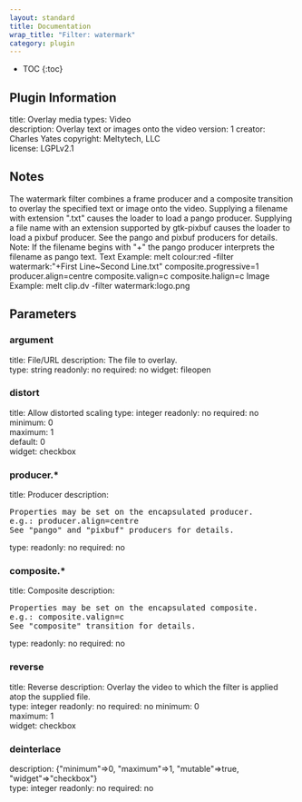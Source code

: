 ```yaml
---
layout: standard
title: Documentation
wrap_title: "Filter: watermark"
category: plugin
---
```

* TOC
{:toc}

## Plugin Information

title: Overlay
media types:
Video  
description: Overlay text or images onto the video
version: 1
creator: Charles Yates
copyright: Meltytech, LLC  
license: LGPLv2.1  

## Notes

The watermark filter combines a frame producer and a composite transition to overlay the specified text or image onto the video. Supplying a filename with extension &quot;.txt&quot; causes the loader to load a pango producer. Supplying a file name with an extension supported by gtk-pixbuf causes the loader to load a pixbuf producer. See the pango and pixbuf producers for details.
Note: If the filename begins with &quot;+&quot; the pango producer interprets the filename as pango text.
Text Example: melt colour:red -filter watermark:&quot;+First Line~Second Line.txt&quot; composite.progressive=1 producer.align=centre composite.valign=c composite.halign=c
Image Example: melt clip.dv -filter watermark:logo.png


## Parameters

### argument

title: File/URL  description:
The file to overlay.  
type: string
readonly: no
required: no
widget: fileopen  

### distort

title: Allow distorted scaling  type: integer
readonly: no
required: no
minimum: 0  
maximum: 1  
default: 0  
widget: checkbox  

### producer.*

title: Producer  description:
<pre>
Properties may be set on the encapsulated producer.
e.g.: producer.align=centre
See "pango" and "pixbuf" producers for details.
</pre>
type: 
readonly: no
required: no

### composite.*

title: Composite  description:
<pre>
Properties may be set on the encapsulated composite.
e.g.: composite.valign=c
See "composite" transition for details.
</pre>
type: 
readonly: no
required: no

### reverse

title: Reverse  description:
Overlay the video to which the filter is applied atop the supplied file.  
type: integer
readonly: no
required: no
minimum: 0  
maximum: 1  
widget: checkbox  

### deinterlace

description:
{&quot;minimum&quot;=&gt;0, &quot;maximum&quot;=&gt;1, &quot;mutable&quot;=&gt;true, &quot;widget&quot;=&gt;&quot;checkbox&quot;}  
type: integer
readonly: no
required: no

